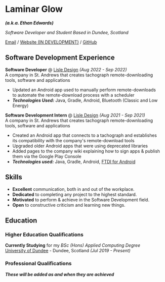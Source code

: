 
# Laminar Glow

***(a.k.a. Ethan Edwards)***

_Software Developer and Student Based in Dundee, Scotland_ <br>

[Email](mailto:contact@laminarglow.dev) / [Website (IN DEVELOPMENT)](https://www.laminarglow.dev) / [GitHub](https://github.com/LaminarGlow)

## Software Development Experience

**Software Developer** @ [Lisle Design](https://lisledesign.com) _(Aug 2022 - Sep 2022)_ <br>
A company in St. Andrews that creates tachograph remote-downloading tools, software and applications
  - Updated an Android app used to manually perform remote-downloads to automate the remote-download process with a scheduler
  - ***Technologies Used:*** Java, Gradle, Android, Bluetooth (Classic and Low Energy)

**Software Development Intern** @ [Lisle Design](https://lisledesign.com) _(Aug 2021 - Sep 2021)_ <br>
A company in St. Andrews that creates tachograph remote-downloading tools, software and applications
  - Created an Android app that connects to a tachograph and establishes its compatibility with the company's remote-download tools
  - Upgraded older Android apps that were using deprecated libraries
  - Added pages to the company wiki explaining how to sign apps & publish them via the Google Play Console
  - ***Technologies used:*** Java, Gradle, Android, [FTDI for Android](https://ftdichip.com/)

## Skills

- **Excellent** communication, both in and out of the workplace.
- **Dedicated** to completing any project to the highest standard.
- **Motivated** to perform & achieve in the Software Development field.
- **Open** to constructive criticism and learning new things.

## Education

### Higher Education Qualifications

**Currently Studying** for my _BSc (Hons) Applied Computing Degree_ <br>
[University of Dundee](https://www.dundee.ac.uk/) - Dundee, Scotland _(Jul 2019 - Present)_

### Professional Qualifications

***These will be added as and when they are achieved***
